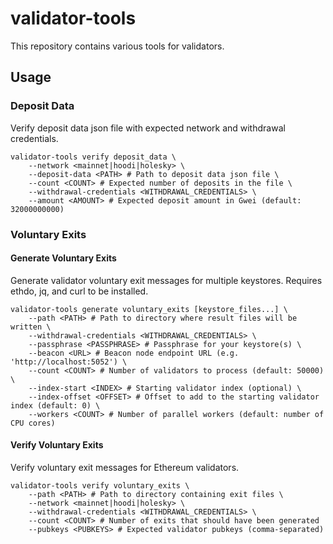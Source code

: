 # validator-tools

This repository contains various tools for validators.

## Usage

### Deposit Data

Verify deposit data json file with expected network and withdrawal credentials.

```
validator-tools verify deposit_data \
    --network <mainnet|hoodi|holesky> \
    --deposit-data <PATH> # Path to deposit data json file \
    --count <COUNT> # Expected number of deposits in the file \
    --withdrawal-credentials <WITHDRAWAL_CREDENTIALS> \
    --amount <AMOUNT> # Expected deposit amount in Gwei (default: 32000000000)
```

### Voluntary Exits

#### Generate Voluntary Exits

Generate validator voluntary exit messages for multiple keystores. Requires ethdo, jq, and curl to be installed.

```
validator-tools generate voluntary_exits [keystore_files...] \
    --path <PATH> # Path to directory where result files will be written \
    --withdrawal-credentials <WITHDRAWAL_CREDENTIALS> \
    --passphrase <PASSPHRASE> # Passphrase for your keystore(s) \
    --beacon <URL> # Beacon node endpoint URL (e.g. 'http://localhost:5052') \
    --count <COUNT> # Number of validators to process (default: 50000) \
    --index-start <INDEX> # Starting validator index (optional) \
    --index-offset <OFFSET> # Offset to add to the starting validator index (default: 0) \
    --workers <COUNT> # Number of parallel workers (default: number of CPU cores)
```

#### Verify Voluntary Exits

Verify voluntary exit messages for Ethereum validators.

```
validator-tools verify voluntary_exits \
    --path <PATH> # Path to directory containing exit files \
    --network <mainnet|hoodi|holesky> \
    --withdrawal-credentials <WITHDRAWAL_CREDENTIALS> \
    --count <COUNT> # Number of exits that should have been generated
    --pubkeys <PUBKEYS> # Expected validator pubkeys (comma-separated)
```
